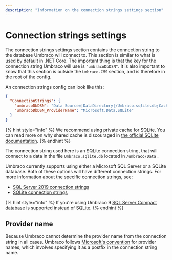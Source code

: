 ```yaml
---
description: "Information on the connection strings settings section"
---
```


# Connection strings settings

The connection strings settings section contains the connection string to the database Umbraco will connect to. This section is similar to what is used by default in .NET Core. The important thing is that the key for the connection string Umbraco will use is `"umbracoDbDSN"`. It is also important to know that this section is outside the `Umbraco.CMS` section, and is therefore in the root of the config.

An connection strings config can look like this:

```json
{
  "ConnectionStrings": {
    "umbracoDbDSN": "Data Source=|DataDirectory|/Umbraco.sqlite.db;Cache=Private;Foreign Keys=True;Pooling=True",
    "umbracoDbDSN_ProviderName": "Microsoft.Data.SQLite"
  }
}
```

{% hint style="info" %}
We recommend using private cache for SQLite. You can read more on why shared cache is discouraged in [the official SQLite documentation](https://sqlite.org/sharedcache.html).
{% endhint %}

The connection string used here is an SQLite connection string, that will connect to a data in the file `Umbraco.sqlite.db`  located in `/umbraco/Data` .

Umbraco currently supports using either a Microsoft SQL Server or a SQLite database. Both of these options will have different connection strings. For more information about the specific connection strings, see:

* [SQL Server 2019 connection strings](https://www.connectionstrings.com/sql-server-2019/)
* [SQLite connection strings](https://www.connectionstrings.com/sqlite/)

{% hint style="info" %}
If you're using Umbraco 9 [SQL Server Compact database](https://www.connectionstrings.com/sql-server-compact/) is supported instead of SQLite.
{% endhint %}

## Provider name
Because Umbraco cannot determine the provider name from the connection string in all cases. Umbraco follows [Microsoft's convention](https://docs.microsoft.com/en-us/aspnet/core/fundamentals/configuration/?view=aspnetcore-5.0#connection-string-prefixes-1) for provider names, which involves specifying it as a postfix in the connection string name.

